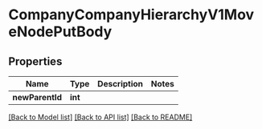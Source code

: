 # CompanyCompanyHierarchyV1MoveNodePutBody

## Properties
Name | Type | Description | Notes
------------ | ------------- | ------------- | -------------
**newParentId** | **int** |  | 

[[Back to Model list]](../README.md#documentation-for-models) [[Back to API list]](../README.md#documentation-for-api-endpoints) [[Back to README]](../README.md)


